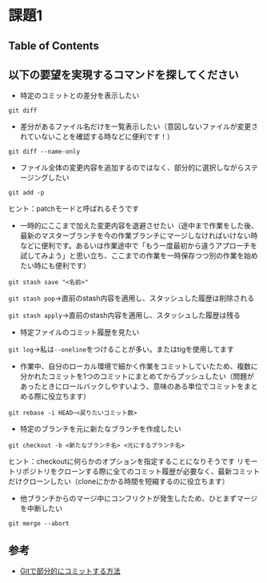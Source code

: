 # 課題1

## Table of Contents
<!-- START doctoc -->
<!-- END doctoc -->

## 以下の要望を実現するコマンドを探してください

- 特定のコミットとの差分を表示したい

`git diff`

- 差分があるファイル名だけを一覧表示したい（意図しないファイルが変更されていないことを確認する時などに便利です！）

`git diff --name-only`

- ファイル全体の変更内容を追加するのではなく、部分的に選択しながらステージングしたい

`git add -p`

ヒント：patchモードと呼ばれるそうです

- 一時的にここまで加えた変更内容を退避させたい（途中まで作業をした後、最新のマスターブランチを今の作業ブランチにマージしなければいけない時などに便利です。あるいは作業途中で「もう一度最初から違うアプローチを試してみよう」と思い立ち、ここまでの作業を一時保存つつ別の作業を始めたい時にも便利です）

`git stash save "<名前>"`

`git stash pop`→直前のstash内容を適用し、スタッシュした履歴は削除される

`git stash apply`→直前のstash内容を適用し、スタッシュした履歴は残る

- 特定ファイルのコミット履歴を見たい

`git log`→私は`--oneline`をつけることが多い。またはtigを使用してます

- 作業中、自分のローカル環境で細かく作業をコミットしていたため、複数に分かれたコミットを1つのコミットにまとめてからプッシュしたい（問題があったときにロールバックしやすいよう、意味のある単位でコミットをまとめる際に役立ちます）

`git rebase -i HEAD~<戻りたいコミット数>`

- 特定のブランチを元に新たなブランチを作成したい

`git checkout -b <新たなブランチ名> <元にするブランチ名>`

ヒント：checkoutに何らかのオプションを指定することになりそうです
リモートリポジトリをクローンする際に全てのコミット履歴が必要なく、最新コミットだけクローンしたい（cloneにかかる時間を短縮するのに役立ちます）

- 他ブランチからのマージ中にコンフリクトが発生したため、ひとまずマージを中断したい

`git merge --abort`

## 参考

- [Gitで部分的にコミットする方法](https://qiita.com/miyohide/items/79ab0ff3b3852289a6be)